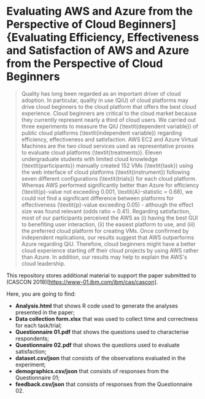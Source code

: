 # Evaluating AWS and Azure from the Perspective of Cloud Beginners]{Evaluating Efficiency, Effectiveness and Satisfaction of AWS and Azure from the Perspective of Cloud Beginners

> Quality has long been regarded as an important driver of cloud adoption. In particular, quality in use (QiU) of cloud platforms may drive cloud beginners to the cloud platform that offers the best cloud experience. Cloud beginners are critical to the cloud market because they currently represent nearly a third of cloud users. We carried out three experiments to measure the QiU (\textit{dependent variable}) of public cloud platforms (\textit{independent variable}) regarding efficiency, effectiveness and satisfaction. AWS EC2 and Azure Virtual Machines are the two cloud services used as representative proxies to evaluate cloud platforms (\textit{treatments}). Eleven undergraduate students with limited cloud knowledge (\textit{participants}) manually created 152 VMs (\textit{task}) using the web interface of cloud platforms (\textit{instrument}) following seven different configurations (\textit{trials}) for each cloud platform. Whereas AWS performed significantly better than Azure for efficiency (\textit{p}-value not exceeding 0.001, \textit{A}-statistic = 0.68), we could not find a significant difference between platforms for effectiveness (\textit{p}-value exceeding 0.05) - although the effect size was found relevant (odds ratio = 0.41). Regarding satisfaction, most of our participants perceived the AWS as (i) having the best GUI to benefiting user interaction, (ii) the easiest platform to use, and (iii) the preferred cloud platform for creating VMs. Once confirmed by independent replications, our results suggest that AWS outperforms Azure regarding QiU. Therefore, cloud beginners might have a better cloud experience starting off their cloud projects by using AWS rather than Azure. In addition, our results may help to explain the AWS's cloud leadership.

This repository stores additional material to support the paper submitted to (CASCON 2018)[https://www-01.ibm.com/ibm/cas/cascon].

Here, you are going to find:

- __Analysis.html__ that shows R code used to generate the analyses presented in the paper;
- __Data collection form.xlsx__ that was used to collect time and correctness for each task/trial;
- __Questionnaire 01.pdf__ that shows the questions used to characterise respondents;
- __Questionnaire 02.pdf__ that shows the questions used to evaluate satisfaction;
- __dataset.csv/json__ that consists of the observations evaluated in the experiment;
- __demographics.csv/json__ that consists of responses from the Questionnaire 01;
- __feedback.csv/json__ that consists of responses from the Questionnaire 02.